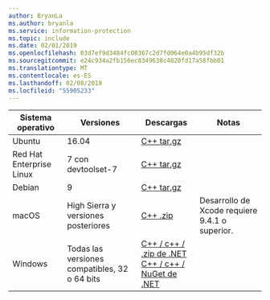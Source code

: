 ```yaml
---
author: BryanLa
ms.author: bryanla
ms.service: information-protection
ms.topic: include
ms.date: 02/01/2019
ms.openlocfilehash: 03d7ef9d3484fc08367c2d7fd064e0a4b95df32b
ms.sourcegitcommit: e24c934a2fb156ec8349638c4020fd17a58fbb01
ms.translationtype: MT
ms.contentlocale: es-ES
ms.lasthandoff: 02/08/2019
ms.locfileid: "55905233"
---
```

| Sistema operativo | Versiones | Descargas | Notas |
|------------------|----------|----------|--------|
| Ubuntu  |  16.04 | [C++ tar.gz](https://aka.ms/mipsdkbinaries) | |
| Red Hat Enterprise Linux | 7 con devtoolset-7 | [C++ tar.gz](https://aka.ms/mipsdkbinaries) | |
| Debian  | 9 | [C++ tar.gz](https://aka.ms/mipsdkbinaries) | |
| macOS   | High Sierra y versiones posteriores | [C++ .zip](https://aka.ms/mipsdkbinaries) | Desarrollo de Xcode requiere 9.4.1 o superior. |
| Windows | Todas las versiones compatibles, 32 o 64 bits | [C++ / c++ / .zip de .NET](https://aka.ms/mipsdkbinaries)<br>[C++ / c++ / NuGet de .NET](https://www.nuget.org/packages?q=Microsoft.InformationProtection) | |

